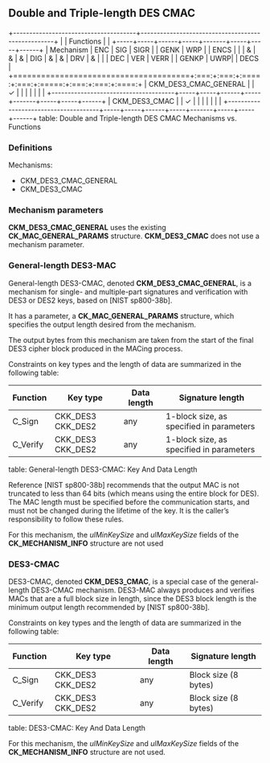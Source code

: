 ## Double and Triple-length DES CMAC

+--------------------------------------+---------------------------------------------------+
|                                      | Functions                                         |
|                                      +-----+-----+------+-----+-------+-----+-----+------+
| Mechanism                            | ENC | SIG | SIGR |     | GENK  | WRP |     | ENCS |
|                                      |  &  |  &  |  &   | DIG |   &   |  &  | DRV |  &   |
|                                      | DEC | VER | VERR |     | GENKP | UWRP|     | DECS |
+======================================+:===:+:===:+:====:+:===:+:=====:+:===:+:===:+:====:+
| CKM_DES3_CMAC_GENERAL                |     |  ✓  |      |     |       |     |     |      |
+--------------------------------------+-----+-----+------+-----+-------+-----+-----+------+
| CKM_DES3_CMAC                        |     |  ✓  |      |     |       |     |     |      |
+--------------------------------------+-----+-----+------+-----+-------+-----+-----+------+
table: Double and Triple-length DES CMAC Mechanisms vs. Functions

### Definitions

Mechanisms:

- CKM_DES3_CMAC_GENERAL
- CKM_DES3_CMAC

### Mechanism parameters

**CKM_DES3_CMAC_GENERAL** uses the existing **CK_MAC_GENERAL_PARAMS** structure.
**CKM_DES3_CMAC** does not use a mechanism parameter.

### General-length DES3-MAC

General-length DES3-CMAC, denoted **CKM_DES3_CMAC_GENERAL**, is a mechanism for
single- and multiple-part signatures and verification with DES3 or DES2 keys,
based on [NIST sp800-38b].

It has a parameter, a **CK_MAC_GENERAL_PARAMS** structure, which specifies the
output length desired from the mechanism.

The output bytes from this mechanism are taken from the start of the final DES3
cipher block produced in the MACing process.

Constraints on key types and the length of data are summarized in the following
table:

| Function | Key type | Data length	| Signature length                   |
|----------|----------|-------------|------------------------------------|
| C_Sign   | CKK_DES3 CKK_DES2 | any | 1-block size, as specified in parameters |
| C_Verify | CKK_DES3 CKK_DES2 | any | 1-block size, as specified in parameters |
table: General-length DES3-CMAC: Key And Data Length

Reference [NIST sp800-38b] recommends that the output MAC is not truncated to
less than 64 bits (which means using the entire block for DES). The MAC length
must be specified before the communication starts, and must not be changed
during the lifetime of the key. It is the caller’s responsibility to follow
these rules.

For this mechanism, the _ulMinKeySize_ and _ulMaxKeySize_ fields of the
**CK_MECHANISM_INFO** structure are not used 

### DES3-CMAC

DES3-CMAC, denoted **CKM_DES3_CMAC**, is a special case of the general-length
DES3-CMAC mechanism. DES3-MAC always produces and verifies MACs that are a full
block size in length, since the DES3 block length is the minimum output length
recommended by [NIST sp800-38b].

Constraints on key types and the length of data are summarized in the following
table:

| Function | Key type | Data length	| Signature length                   |
|----------|----------|-------------|------------------------------------|
| C_Sign   | CKK_DES3 CKK_DES2 | any | Block size (8 bytes)              |
| C_Verify | CKK_DES3 CKK_DES2 | any | Block size (8 bytes)              |
table: DES3-CMAC: Key And Data Length

For this mechanism, the _ulMinKeySize_ and _ulMaxKeySize_ fields of the
**CK_MECHANISM_INFO** structure are not used.
